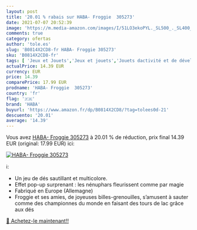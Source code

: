 ```yaml
---
layout: post
title: '20.01 % rabais sur HABA- Froggie  305273'
date: 2021-07-07 20:52:39
image: 'https://m.media-amazon.com/images/I/51LO3ekoPYL._SL500_._SL400_.jpg'
comments: true
category: ofertas
author: 'tole.es'
slug: 'B0814X2CD8-fr HABA- Froggie 305273'
sku: 'B0814X2CD8-fr'
tags: [ 'Jeux et Jouets','Jeux et jouets','Jouets dactivité et de développement','Jouets déveil et 1er âge','haba', ]
actualPrice: 14.39 EUR
currency: EUR
price: 14.39
comparePrice: 17.99 EUR
prodname: 'HABA- Froggie  305273'
country: 'fr'
flag: '🇫🇷'
brand: 'HABA'
buyurl: 'https://www.amazon.fr/dp/B0814X2CD8/?tag=tolees0d-21'
descuento: '20.01'
average: '14.39'
---
```


Vous avez [HABA- Froggie  305273](https://www.amazon.fr/dp/B0814X2CD8/?tag=tolees0d-21)  à  20.01 % de réduction, prix final  14.39 EUR (original: 17.99 EUR) ici:

[![HABA- Froggie  305273](https://m.media-amazon.com/images/I/51LO3ekoPYL._SL500_._SL400_.jpg)](https://www.amazon.fr/dp/B0814X2CD8/?tag=tolees0d-21)

ℹ️:

- Un jeu de dés sautillant et multicolore.
- Effet pop-up surprenant : les nénuphars fleurissent comme par magie
- Fabriqué en Europe (Allemagne)
- Froggie et ses amies, de joyeuses billes-grenouilles, s’amusent à sauter comme des championnes du monde en faisant des tours de lac grâce aux dés

[🛒 Achetez-le maintenant!!](https://www.amazon.fr/dp/B0814X2CD8/?tag=tolees0d-21)
